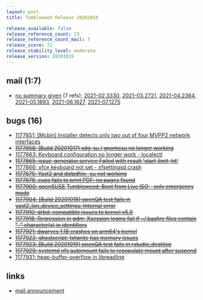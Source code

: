 ```yaml
---
layout: post
title: Tumbleweed Release 20201019

release_available: false
release_reference_count: 23
release_reference_count_mail: 7
release_score: 72
release_stability_level: moderate
release_version: 20201019
---
```


## mail (1:7)

- [no summary given](https://lists.opensuse.org/archives/list/factory@lists.opensuse.org/thread/JBWTSAYSISORKPMUHT4P2PNBWU2Q3S7R) (7 refs); [2021-02.3330](https://lists.opensuse.org/archives/list/factory@lists.opensuse.org/thread/JBWTSAYSISORKPMUHT4P2PNBWU2Q3S7R), [2021-03.2721](https://lists.opensuse.org/archives/list/factory@lists.opensuse.org/thread/JBWTSAYSISORKPMUHT4P2PNBWU2Q3S7R), [2021-04.2364](https://lists.opensuse.org/archives/list/factory@lists.opensuse.org/thread/JBWTSAYSISORKPMUHT4P2PNBWU2Q3S7R), [2021-05.1893](https://lists.opensuse.org/archives/list/factory@lists.opensuse.org/thread/JBWTSAYSISORKPMUHT4P2PNBWU2Q3S7R), [2021-06.1627](https://lists.opensuse.org/archives/list/factory@lists.opensuse.org/thread/JBWTSAYSISORKPMUHT4P2PNBWU2Q3S7R), [2021-07.1275](https://lists.opensuse.org/archives/list/factory@lists.opensuse.org/thread/JBWTSAYSISORKPMUHT4P2PNBWU2Q3S7R)

## bugs (16)

<!--more-->

- [1177851: \[Mcbin\] Installer detects only two out of four MVPP2 network interfaces](https://bugzilla.opensuse.org/show_bug.cgi?id=1177851)
- ~~[1177858: \[Build 20201017\] xdg-su / gnomesu no longer working](https://bugzilla.opensuse.org/show_bug.cgi?id=1177858)~~
- [1177863: Keyboard configuration no longer work - localectl](https://bugzilla.opensuse.org/show_bug.cgi?id=1177863)
- ~~[1177865: issue-generator.service Failed with result 'start-limit-hit'](https://bugzilla.opensuse.org/show_bug.cgi?id=1177865)~~
- [1177866: xfce keyboard not set - xfsettingsd crash](https://bugzilla.opensuse.org/show_bug.cgi?id=1177866)
- ~~[1177875: Yast2 and dolpdhin -su not working](https://bugzilla.opensuse.org/show_bug.cgi?id=1177875)~~
- ~~[1177878: cups fails to print PDF: no pages found](https://bugzilla.opensuse.org/show_bug.cgi?id=1177878)~~
- ~~[1177900: openSUSE Tumbleweed: Boot from Live ISO - only emergency mode](https://bugzilla.opensuse.org/show_bug.cgi?id=1177900)~~
- ~~[1177904: \[Build 20201018\] openQA test fails in yast2_lan_device_settings: Internal error](https://bugzilla.opensuse.org/show_bug.cgi?id=1177904)~~
- ~~[1177910: drbd: compatible issues to kernel v5.9](https://bugzilla.opensuse.org/show_bug.cgi?id=1177910)~~
- ~~[1177918: Regression in gdm: Xsession logins fail if ~/.bashrc files contain "-" character(s) in identifiers](https://bugzilla.opensuse.org/show_bug.cgi?id=1177918)~~
- ~~[1177921: dwarves 1.18 crashes on arm64's kernel](https://bugzilla.opensuse.org/show_bug.cgi?id=1177921)~~
- ~~[1177922: ghostscript: txtwrite has memory issues](https://bugzilla.opensuse.org/show_bug.cgi?id=1177922)~~
- ~~[1177923: \[Build 20201019\] openQA test fails in rstudio_desktop](https://bugzilla.opensuse.org/show_bug.cgi?id=1177923)~~
- ~~[1177929: systemd nfs automount fails to repopulate mount after suspend](https://bugzilla.opensuse.org/show_bug.cgi?id=1177929)~~
- [1177931: heap-buffer-overflow in libreadline](https://bugzilla.opensuse.org/show_bug.cgi?id=1177931)



## links

- [mail announcement](https://lists.opensuse.org/archives/list/factory@lists.opensuse.org/thread/JBWTSAYSISORKPMUHT4P2PNBWU2Q3S7R)
